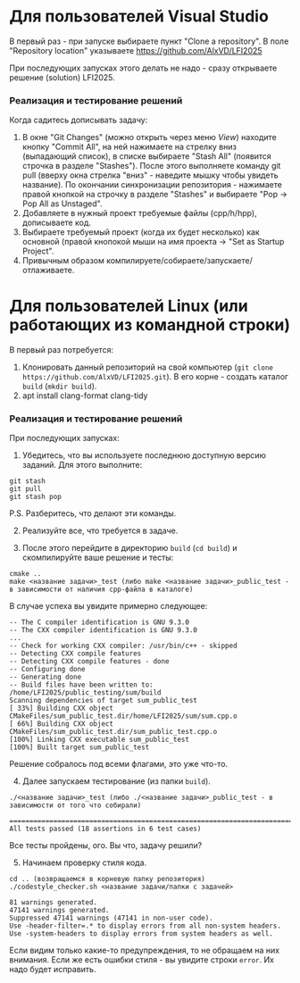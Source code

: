 # Для пользователей Visual Studio

В первый раз - при запуске выбираете пункт "Clone a repository".
В поле "Repository location" указываете https://github.com/AlxVD/LFI2025

При последующих запусках этого делать не надо - сразу открываете решение (solution) LFI2025.

### Реализация и тестирование решений

Когда садитесь дописывать задачу:
1. В окне "Git Changes" (можно открыть через меню *View*) находите кнопку "Commit All", на ней нажимаете на стрелку вниз (выпадающий список), в списке выбираете "Stash All" (появится строчка в разделе "Stashes"). После этого выполняете команду git pull (вверху окна стрелка "вниз" - наведите мышку чтобы увидеть название). По окончании синхронизации репозитория - нажимаете правой кнопкой на строчку в разделе "Stashes" и выбираете "Pop -> Pop All as Unstaged".
2. Добавляете в нужный проект требуемые файлы (cpp/h/hpp), дописываете код.
3. Выбираете требуемый проект (когда их будет несколько) как основной (правой кнопокой мыши на имя проекта -> "Set as Startup Project".
4. Привычным образом компилируете/собираете/запускаете/отлаживаете.

# Для пользователей Linux (или работающих из командной строки)

В первый раз потребуется:
1. Клонировать данный репозиторий на свой компьютер (`git clone https://github.com/AlxVD/LFI2025.git`). В его
корне - создать каталог `build` (`mkdir build`).
2. apt install clang-format clang-tidy

### Реализация и тестирование решений

При последующих запусках:
1. Убедитесь, что вы используете последнюю доступную версию заданий. Для этого выполните:
```
git stash
git pull
git stash pop
```
P.S. Разберитесь, что делают эти команды.

2. Реализуйте все, что требуется в задаче.

3. После этого перейдите в директорию `build` (`cd build`) и скомпилируйте ваше решение и тесты:

```
cmake ..
make <название задачи>_test (либо make <название задачи>_public_test - в зависимости от наличия cpp-файла в каталоге)
```

В случае успеха вы увидите примерно следующее:

```
-- The C compiler identification is GNU 9.3.0
-- The CXX compiler identification is GNU 9.3.0
...
-- Check for working CXX compiler: /usr/bin/c++ - skipped
-- Detecting CXX compile features
-- Detecting CXX compile features - done
-- Configuring done
-- Generating done
-- Build files have been written to: /home/LFI2025/public_testing/sum/build
Scanning dependencies of target sum_public_test
[ 33%] Building CXX object CMakeFiles/sum_public_test.dir/home/LFI2025/sum/sum.cpp.o
[ 66%] Building CXX object CMakeFiles/sum_public_test.dir/sum_public_test.cpp.o
[100%] Linking CXX executable sum_public_test
[100%] Built target sum_public_test
```
Решение собралось под всеми флагами, это уже что-то.

4. Далее запускаем тестирование (из папки `build`).

```
./<название задачи>_test (либо ./<название задачи>_public_test - в зависимости от того что собирали)
```

```
===============================================================================
All tests passed (18 assertions in 6 test cases)
``` 

Все тесты пройдены, ого. Вы что, задачу решили?

5. Начинаем проверку стиля кода.

```
cd .. (возвращаемся в корневую папку репозитория)
./codestyle_checker.sh <название задачи/папки с задачей>
```

```
81 warnings generated.
47141 warnings generated.
Suppressed 47141 warnings (47141 in non-user code).
Use -header-filter=.* to display errors from all non-system headers. Use -system-headers to display errors from system headers as well.
```

Если видим только какие-то предупреждения, то не обращаем на них внимания. Если же есть ошибки стиля - вы увидите строки `error`. Их
надо будет исправить.
